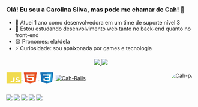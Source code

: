 ### Olá! Eu sou a Carolina Silva, mas pode me chamar de Cah! 👋

- 🔭 Atuei 1 ano como desenvolvedora em um time de suporte nível 3
- 🌱 Estou estudando desenvolvimento web tanto no back-end quanto no front-end
- 😄 Pronomes: ela/dela
- ⚡ Curiosidade: sou apaixonada por games e tecnologia

<div align="center">
  <a href="https://github.com/carolinasilvagc">
  <img height="155em" src="https://github-readme-stats.vercel.app/api?username=carolinasilvagc&show_icons=true&theme=dracula&include_all_commits=true&count_private=true"/>
  <img height="155em" src="https://github-readme-stats.vercel.app/api/top-langs/?username=carolinasilvagc&layout=compact&langs_count=7&theme=dracula"/>
</div>

<div style="display: inline_block"><br>
  <img align="center" alt="Cah-Js" height="30" width="40" src="https://raw.githubusercontent.com/devicons/devicon/master/icons/javascript/javascript-plain.svg">
  <img align="center" alt="Cah-HTML" height="30" width="40" src="https://raw.githubusercontent.com/devicons/devicon/master/icons/html5/html5-original.svg">
  <img align="center" alt="Cah-CSS" height="30" width="40" src="https://raw.githubusercontent.com/devicons/devicon/master/icons/css3/css3-original.svg">
<img align="center" alt="Cah-Rails" height="30" width="40" src="https://cdn.jsdelivr.net/gh/devicons/devicon/icons/rails/rails-plain.svg">
  <img align="right" alt="Cah-pic" height="150" style="border-radius:50px;" src="https://i.imgur.com/wi517Mb.jpeg">
</div>

##

<div>
  <a href="https://instagram.com/carolinasilvagc" target="_blank"><img src="https://img.shields.io/badge/-Instagram-%23E4405F?style=for-the-badge&logo=instagram&logoColor=white" target="_blank"></a>
 	<a href="https://www.twitch.tv/lollaplays" target="_blank"><img src="https://img.shields.io/badge/Twitch-9146FF?style=for-the-badge&logo=twitch&logoColor=white" target="_blank"></a>
 <a href="https://discord.gg/BQrDF62" target="_blank"><img src="https://img.shields.io/badge/Discord-7289DA?style=for-the-badge&logo=discord&logoColor=white" target="_blank"></a> 
  <a href = "mailto:carolinasilvagc08@gmail.com"><img src="https://img.shields.io/badge/-Gmail-%23333?style=for-the-badge&logo=gmail&logoColor=white" target="_blank"></a>
  <a href="https://www.linkedin.com/in/carolinasilvagc" target="_blank"><img src="https://img.shields.io/badge/-LinkedIn-%230077B5?style=for-the-badge&logo=linkedin&logoColor=white" target="_blank"></a>  
</div>

